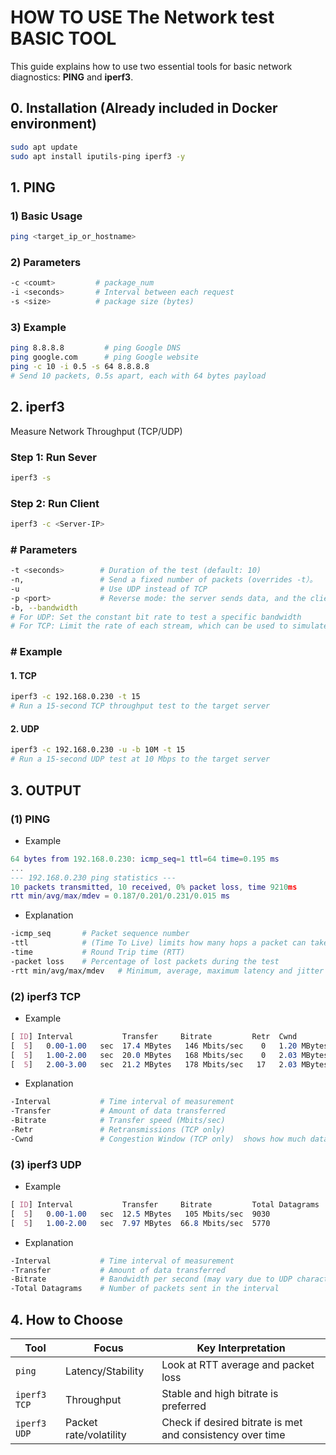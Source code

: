 # HOW TO USE The Network test BASIC TOOL

This guide explains how to use two essential tools for basic network diagnostics: **PING** and **iperf3**.

## 0. Installation (Already included in Docker environment)
```bash
sudo apt update
sudo apt install iputils-ping iperf3 -y
```

## 1. PING
### 1)  Basic Usage
```bash
ping <target_ip_or_hostname>
```
### 2)  Parameters
```bash
-c <coumt>         # package_num
-i <seconds>       # Interval between each request
-s <size>          # package size (bytes)
```
### 3)      Example
```bash
ping 8.8.8.8         # ping Google DNS
ping google.com      # ping Google website
ping -c 10 -i 0.5 -s 64 8.8.8.8
# Send 10 packets, 0.5s apart, each with 64 bytes payload
```

## 2. iperf3
Measure Network Throughput (TCP/UDP)
### Step 1:  Run Sever
```bash
iperf3 -s
```
### Step 2:  Run Client
```bash
iperf3 -c <Server-IP>
```
###  # Parameters
```bash
-t <seconds>        # Duration of the test (default: 10)
-n, 	            # Send a fixed number of packets (overrides -t）。
-u                  # Use UDP instead of TCP
-p <port>           # Reverse mode: the server sends data, and the client receives
-b, --bandwidth
# For UDP: Set the constant bit rate to test a specific bandwidth
# For TCP: Limit the rate of each stream, which can be used to simulate a target throughput
```
### # Example 
####  1. TCP
```bash
iperf3 -c 192.168.0.230 -t 15
# Run a 15-second TCP throughput test to the target server
```
#### 2. UDP
```bash
iperf3 -c 192.168.0.230 -u -b 10M -t 15
# Run a 15-second UDP test at 10 Mbps to the target server
```

## 3. OUTPUT

### (1) PING
- Example
```lua
64 bytes from 192.168.0.230: icmp_seq=1 ttl=64 time=0.195 ms
...
--- 192.168.0.230 ping statistics ---
10 packets transmitted, 10 received, 0% packet loss, time 9210ms
rtt min/avg/max/mdev = 0.187/0.201/0.231/0.015 ms
```
- Explanation
```bash
-icmp_seq       # Packet sequence number
-ttl            # (Time To Live) limits how many hops a packet can take
-time           # Round Trip time (RTT)
-packet loss    # Percentage of lost packets during the test
-rtt min/avg/max/mdev	# Minimum, average, maximum latency and jitter (mdev = mean deviation)
```

### (2) iperf3 TCP
- Example

```css
[ ID] Interval           Transfer     Bitrate         Retr  Cwnd
[  5]   0.00-1.00   sec  17.4 MBytes   146 Mbits/sec    0   1.20 MBytes       
[  5]   1.00-2.00   sec  20.0 MBytes   168 Mbits/sec    0   2.03 MBytes       
[  5]   2.00-3.00   sec  21.2 MBytes   178 Mbits/sec   17   2.03 MBytes  
```
- Explanation
```bash
-Interval           # Time interval of measurement
-Transfer           # Amount of data transferred
-Bitrate            # Transfer speed (Mbits/sec)
-Retr               # Retransmissions (TCP only)
-Cwnd               # Congestion Window (TCP only)	shows how much data TCP is allowed to send, in Bytes/KBytes. Higher is better.
```

### (3) iperf3 UDP
- Example
```css
[ ID] Interval           Transfer     Bitrate         Total Datagrams
[  5]   0.00-1.00   sec  12.5 MBytes   105 Mbits/sec  9030  
[  5]   1.00-2.00   sec  7.97 MBytes  66.8 Mbits/sec  5770  
```
- Explanation
```bash
-Interval           # Time interval of measurement
-Transfer           # Amount of data transferred
-Bitrate            # Bandwidth per second (may vary due to UDP characteristics)
-Total Datagrams    # Number of packets sent in the interval
```
## 4. How to Choose
| Tool         | Focus                  | Key Interpretation                                        |
| ------------ | ---------------------- | --------------------------------------------------------- |
| `ping`       | Latency/Stability      | Look at RTT average and packet loss                       |
| `iperf3 TCP` | Throughput             | Stable and high bitrate is preferred                      |
| `iperf3 UDP` | Packet rate/volatility | Check if desired bitrate is met and consistency over time |



